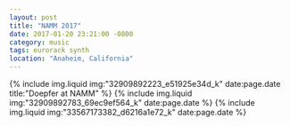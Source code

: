 ```yaml
---
layout: post
title: "NAMM 2017"
date: 2017-01-20 23:21:00 -0800
category: music
tags: eurorack synth
location: "Anaheim, California"
---
```


{% include img.liquid img:"32909892223_e51925e34d_k" date:page.date title:"Doepfer at NAMM" %}
{% include img.liquid img:"32909892783_69ec9ef564_k" date:page.date %}
{% include img.liquid img:"33567173382_d6216a1e72_k" date:page.date %}
